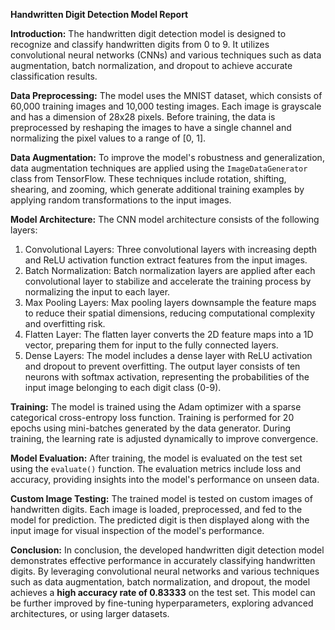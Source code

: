 **Handwritten Digit Detection Model Report**

**Introduction:**
The handwritten digit detection model is designed to recognize and classify handwritten digits from 0 to 9. It utilizes convolutional neural networks (CNNs) and various techniques such as data augmentation, batch normalization, and dropout to achieve accurate classification results.

**Data Preprocessing:**
The model uses the MNIST dataset, which consists of 60,000 training images and 10,000 testing images. Each image is grayscale and has a dimension of 28x28 pixels. Before training, the data is preprocessed by reshaping the images to have a single channel and normalizing the pixel values to a range of [0, 1].

**Data Augmentation:**
To improve the model's robustness and generalization, data augmentation techniques are applied using the `ImageDataGenerator` class from TensorFlow. These techniques include rotation, shifting, shearing, and zooming, which generate additional training examples by applying random transformations to the input images.

**Model Architecture:**
The CNN model architecture consists of the following layers:
1. Convolutional Layers: Three convolutional layers with increasing depth and ReLU activation function extract features from the input images.
2. Batch Normalization: Batch normalization layers are applied after each convolutional layer to stabilize and accelerate the training process by normalizing the input to each layer.
3. Max Pooling Layers: Max pooling layers downsample the feature maps to reduce their spatial dimensions, reducing computational complexity and overfitting risk.
4. Flatten Layer: The flatten layer converts the 2D feature maps into a 1D vector, preparing them for input to the fully connected layers.
5. Dense Layers: The model includes a dense layer with ReLU activation and dropout to prevent overfitting. The output layer consists of ten neurons with softmax activation, representing the probabilities of the input image belonging to each digit class (0-9).

**Training:**
The model is trained using the Adam optimizer with a sparse categorical cross-entropy loss function. Training is performed for 20 epochs using mini-batches generated by the data generator. During training, the learning rate is adjusted dynamically to improve convergence.

**Model Evaluation:**
After training, the model is evaluated on the test set using the `evaluate()` function. The evaluation metrics include loss and accuracy, providing insights into the model's performance on unseen data.

**Custom Image Testing:**
The trained model is tested on custom images of handwritten digits. Each image is loaded, preprocessed, and fed to the model for prediction. The predicted digit is then displayed along with the input image for visual inspection of the model's performance.

**Conclusion:**
In conclusion, the developed handwritten digit detection model demonstrates effective performance in accurately classifying handwritten digits. By leveraging convolutional neural networks and various techniques such as data augmentation, batch normalization, and dropout, the model achieves a **high accuracy rate of 0.83333**  on the test set. This model can be further improved by fine-tuning hyperparameters, exploring advanced architectures, or using larger datasets.
